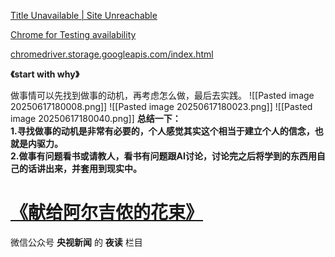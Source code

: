 [Title Unavailable \| Site Unreachable](https://linux.do/t/topic/260530)

[Chrome for Testing availability](https://googlechromelabs.github.io/chrome-for-testing/)

[chromedriver.storage.googleapis.com/index.html](https://chromedriver.storage.googleapis.com/index.html)

**《start with why》**

做事情可以先找到做事的动机，再考虑怎么做，最后去实践。
![[Pasted image 20250617180008.png]]
![[Pasted image 20250617180023.png]]
![[Pasted image 20250617180040.png]]
**总结一下：**  
**1.寻找做事的动机是非常有必要的，个人感觉其实这个相当于建立个人的信念，也就是内驱力。**  
**2.做事有问题看书或请教人，看书有问题跟AI讨论，讨论完之后将学到的东西用自己的话讲出来，并套用到现实中。**


# [《献给阿尔吉侬的花束》](https://linux.do/t/topic/714373)

微信公众号 **央视新闻** 的 **夜读** 栏目